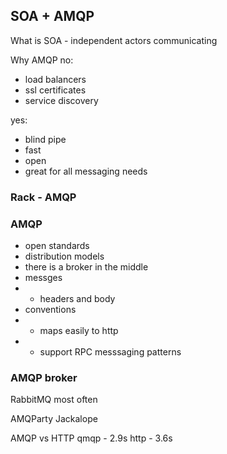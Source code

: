 SOA + AMQP
---

What is SOA - independent actors communicating

Why AMQP
no:
- load balancers
- ssl certificates
- service discovery

yes:
- blind pipe
- fast
- open
- great for all messaging needs


### Rack - AMQP

### AMQP
- open standards
- distribution models
- there is a broker in the middle
- messges
- - headers and body
- conventions
- - maps easily to http
- - support RPC messsaging patterns

### AMQP broker
RabbitMQ most often

AMQParty
Jackalope

AMQP vs HTTP
qmqp - 2.9s
http - 3.6s











